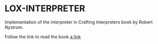 # LOX-INTERPRETER

Implementation of the interpreter in Crafting Interpreters book by Robert Nystrom.

Follow the link to read the book [a link](http://craftinginterpreters.com/contents.html)
